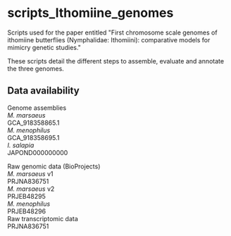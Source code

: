 # scripts\_Ithomiine\_genomes


Scripts used for the paper entitled "First chromosome scale genomes of ithomiine butterflies (Nymphalidae: Ithomiini): comparative models for mimicry genetic studies."

These scripts detail the different steps to assemble, evaluate and annotate the three genomes.

## Data availability

Genome assemblies  
_M. marsaeus_  
GCA\_918358865.1   
_M. menophilus_  
GCA\_918358695.1  
_I. salapia_  
JAPOND000000000

Raw genomic data (BioProjects)  
_M. marsaeus_ v1  
PRJNA836751  
_M. marsaeus_ v2  
PRJEB48295  
_M. menophilus_  
PRJEB48296  
Raw transcriptomic data   
PRJNA836751  